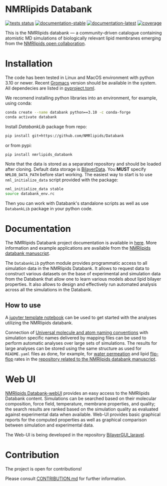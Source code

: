 # NMRlipids Databank 

[![tests status](https://img.shields.io/github/checks-status/NMRLipids/Databank/main)](https://github.com/NMRLipids/Databank/actions?query=branch%3Amain)
[![documentation-stable](https://img.shields.io/badge/📚_documentation-stable-sucess)](https://nmrlipids.github.io/Databank/)
[![documentation-latest](https://img.shields.io/badge/📒_documentation-latest-yellow)](https://nmrlipids.github.io/Databank/latest/index.html)
[![coverage](https://codecov.io/gh/NMRLipids/Databank/branch/main/graph/badge.svg)](https://codecov.io/gh/NMRLipids/Databank)

This is the NMRlipids databank &mdash; a community-driven catalogue containing atomistic MD simulations of biologically relevant lipid membranes emerging from the [NMRlipids open collaboration](http://nmrlipids.blogspot.com/2021/03/second-online-meeting-on-nmrlipids.html). 

# Installation

The code has been tested in Linux and MacOS environment with python 3.10 or newer. 
Recent [Gromacs](https://manual.gromacs.org/current/install-guide/index.html) version should be available in the system. 
All dependecies are listed in [pyproject.toml](pyproject.toml).

We recomend installing python libraries into an environment, for example, using conda:

```bash
conda create --name databank python==3.10 -c conda-forge
conda activate databank
```

Install *DatabankLib* package from repo:

```bash
pip install git+https://github.com/NMRlipids/Databank
```

or from pypi:

```bash
pip install nmrlipids_databank
```

Note that the data is stored as a separated repository and should be loaded after cloning. 
Default data storage is [BilayerData](https://github.com/NMRLipids/BilayerData).
You **MUST** specify `NMLDB_DATA_PATH` before start working. The easiest way to start is to use `nml_initialize_data` script provided with the package:

```bash
nml_initialize_data stable
source databank_env.rc
```

Then you can work with Databank's standalone scripts as well as use `DatabankLib` package in your python code.

# Documentation

The NMRlipids Databank project documentation is available in [here](https://nmrlipids.github.io/Databank/latest/). 
More information and example applications are available from the [NMRlipids databank manuscript](https://doi.org/10.1038/s41467-024-45189-z).

The `DatabankLib` python module provides programmatic access to all simulation data in the 
NMRlipids Databank. It allows to request data to construct various datasets on the base of 
experimental and simulation data from the Databank that allow one to learn various models about 
lipid bilayer properties. It also allows to design and effectively run automated analysis across
all the simulations in the Databank.

## How to use 

A [jupyter template notebook](https://github.com/NMRLipids/databank-template/blob/main/scripts/template.ipynb) can be used to get started with the analyses utilizing the NMRlipids databank.

Connection of [Universal molecule and atom naming conventions](https://nmrlipids.github.io/Databank/latest/schemas/moleculesAndMapping.html) with simulation specific names delivered by mapping files can be used to perform automatic analyses over large sets of simulations. The results for large analyses can be stored using the same structure as used for `README.yaml` files as done, for example, for [water permeation](https://github.com/NMRLipids/DataBankManuscript/tree/main/Data/MD-PERMEATION) and lipid [flip-flop](https://github.com/NMRLipids/DataBankManuscript/tree/main/Data/Flipflops) rates in the [repository related to the NMRlipids databank manuscript](https://github.com/NMRLipids/DataBankManuscript).

# Web UI

[NMRlipids Databank-webUI](https://databank.nmrlipids.fi/) provides an easy access to the NMRlipids Databank content. 
Simulations can be searched based on their molecular composition, force field,
temperature, membrane properties, and quality; the search results are ranked based on the simulation quality as evaluated
against experimental data when available. Web-UI provides basic graphical reports
for the computed properties as well as graphical comparison between simulation
and experimental data.

The Web-UI is being developed in the repository [BilayerGUI_laravel](https://github.com/NMRlipids/BilayerGUI_laravel).

# Contribution

The project is open for contributions! 

Please consult [CONTRIBUTION.md](./CONTRIBUTION.md) for further information.
